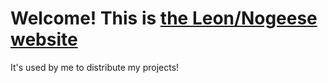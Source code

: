 # Welcome! This is [the Leon/Nogeese website](https://leon8326.glitch.me)
It's used by me to distribute my projects!
